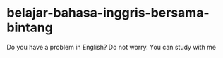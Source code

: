 # belajar-bahasa-inggris-bersama-bintang
Do you have a problem in English? Do not worry. You can study with me
